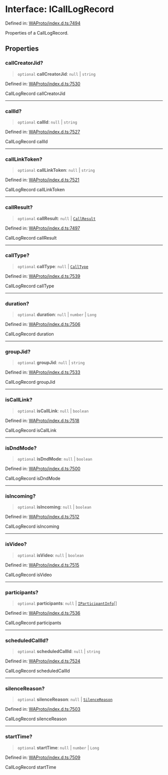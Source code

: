 # Interface: ICallLogRecord

Defined in: [WAProto/index.d.ts:7494](https://github.com/Fokusdotid/bail/blob/0fe6346a5ff68a74eb71890335c982b44e2da604/WAProto/index.d.ts#L7494)

Properties of a CallLogRecord.

## Properties

### callCreatorJid?

> `optional` **callCreatorJid**: `null` \| `string`

Defined in: [WAProto/index.d.ts:7530](https://github.com/Fokusdotid/bail/blob/0fe6346a5ff68a74eb71890335c982b44e2da604/WAProto/index.d.ts#L7530)

CallLogRecord callCreatorJid

***

### callId?

> `optional` **callId**: `null` \| `string`

Defined in: [WAProto/index.d.ts:7527](https://github.com/Fokusdotid/bail/blob/0fe6346a5ff68a74eb71890335c982b44e2da604/WAProto/index.d.ts#L7527)

CallLogRecord callId

***

### callLinkToken?

> `optional` **callLinkToken**: `null` \| `string`

Defined in: [WAProto/index.d.ts:7521](https://github.com/Fokusdotid/bail/blob/0fe6346a5ff68a74eb71890335c982b44e2da604/WAProto/index.d.ts#L7521)

CallLogRecord callLinkToken

***

### callResult?

> `optional` **callResult**: `null` \| [`CallResult`](../namespaces/CallLogRecord/enumerations/CallResult.md)

Defined in: [WAProto/index.d.ts:7497](https://github.com/Fokusdotid/bail/blob/0fe6346a5ff68a74eb71890335c982b44e2da604/WAProto/index.d.ts#L7497)

CallLogRecord callResult

***

### callType?

> `optional` **callType**: `null` \| [`CallType`](../namespaces/CallLogRecord/enumerations/CallType.md)

Defined in: [WAProto/index.d.ts:7539](https://github.com/Fokusdotid/bail/blob/0fe6346a5ff68a74eb71890335c982b44e2da604/WAProto/index.d.ts#L7539)

CallLogRecord callType

***

### duration?

> `optional` **duration**: `null` \| `number` \| `Long`

Defined in: [WAProto/index.d.ts:7506](https://github.com/Fokusdotid/bail/blob/0fe6346a5ff68a74eb71890335c982b44e2da604/WAProto/index.d.ts#L7506)

CallLogRecord duration

***

### groupJid?

> `optional` **groupJid**: `null` \| `string`

Defined in: [WAProto/index.d.ts:7533](https://github.com/Fokusdotid/bail/blob/0fe6346a5ff68a74eb71890335c982b44e2da604/WAProto/index.d.ts#L7533)

CallLogRecord groupJid

***

### isCallLink?

> `optional` **isCallLink**: `null` \| `boolean`

Defined in: [WAProto/index.d.ts:7518](https://github.com/Fokusdotid/bail/blob/0fe6346a5ff68a74eb71890335c982b44e2da604/WAProto/index.d.ts#L7518)

CallLogRecord isCallLink

***

### isDndMode?

> `optional` **isDndMode**: `null` \| `boolean`

Defined in: [WAProto/index.d.ts:7500](https://github.com/Fokusdotid/bail/blob/0fe6346a5ff68a74eb71890335c982b44e2da604/WAProto/index.d.ts#L7500)

CallLogRecord isDndMode

***

### isIncoming?

> `optional` **isIncoming**: `null` \| `boolean`

Defined in: [WAProto/index.d.ts:7512](https://github.com/Fokusdotid/bail/blob/0fe6346a5ff68a74eb71890335c982b44e2da604/WAProto/index.d.ts#L7512)

CallLogRecord isIncoming

***

### isVideo?

> `optional` **isVideo**: `null` \| `boolean`

Defined in: [WAProto/index.d.ts:7515](https://github.com/Fokusdotid/bail/blob/0fe6346a5ff68a74eb71890335c982b44e2da604/WAProto/index.d.ts#L7515)

CallLogRecord isVideo

***

### participants?

> `optional` **participants**: `null` \| [`IParticipantInfo`](../namespaces/CallLogRecord/interfaces/IParticipantInfo.md)[]

Defined in: [WAProto/index.d.ts:7536](https://github.com/Fokusdotid/bail/blob/0fe6346a5ff68a74eb71890335c982b44e2da604/WAProto/index.d.ts#L7536)

CallLogRecord participants

***

### scheduledCallId?

> `optional` **scheduledCallId**: `null` \| `string`

Defined in: [WAProto/index.d.ts:7524](https://github.com/Fokusdotid/bail/blob/0fe6346a5ff68a74eb71890335c982b44e2da604/WAProto/index.d.ts#L7524)

CallLogRecord scheduledCallId

***

### silenceReason?

> `optional` **silenceReason**: `null` \| [`SilenceReason`](../namespaces/CallLogRecord/enumerations/SilenceReason.md)

Defined in: [WAProto/index.d.ts:7503](https://github.com/Fokusdotid/bail/blob/0fe6346a5ff68a74eb71890335c982b44e2da604/WAProto/index.d.ts#L7503)

CallLogRecord silenceReason

***

### startTime?

> `optional` **startTime**: `null` \| `number` \| `Long`

Defined in: [WAProto/index.d.ts:7509](https://github.com/Fokusdotid/bail/blob/0fe6346a5ff68a74eb71890335c982b44e2da604/WAProto/index.d.ts#L7509)

CallLogRecord startTime
